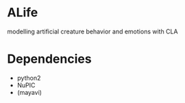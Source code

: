 ALife
=====

modelling artificial creature behavior and emotions with CLA

# Dependencies
 - python2
 - NuPIC
 - (mayavi)

